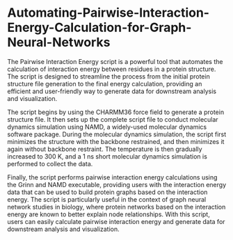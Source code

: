 # Automating-Pairwise-Interaction-Energy-Calculation-for-Graph-Neural-Networks

The Pairwise Interaction Energy script is a powerful tool that automates the calculation of interaction energy between residues in a protein structure. The script is designed to streamline the process from the initial protein structure file generation to the final energy calculation, providing an efficient and user-friendly way to generate data for downstream analysis and visualization. <br />

The script begins by using the CHARMM36 force field to generate a protein structure file. It then sets up the complete script file to conduct molecular dynamics simulation using NAMD, a widely-used molecular dynamics software package. During the molecular dynamics simulation, the script first minimizes the structure with the backbone restrained, and then minimizes it again without backbone restraint. The temperature is then gradually increased to 300 K, and a 1 ns short molecular dynamics simulation is performed to collect the data. <br />

Finally, the script performs pairwise interaction energy calculations using the Grinn and NAMD executable, providing users with the interaction energy data that can be used to build protein graphs based on the interaction energy. The script is particularly useful in the context of graph neural network studies in biology, where protein networks based on the interaction energy are known to better explain node relationships. With this script, users can easily calculate pairwise interaction energy and generate data for downstream analysis and visualization. <br />
